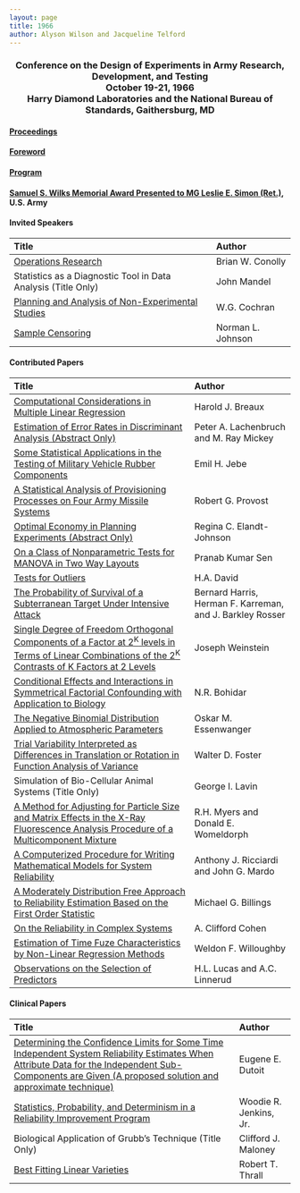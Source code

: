 ```yaml
---
layout: page
title: 1966
author: Alyson Wilson and Jacqueline Telford
---
```

<div align="center"><h3>Conference on the Design of Experiments in Army Research, Development, and Testing<br>
October 19-21, 1966<br>
Harry Diamond Laboratories and the National Bureau of Standards, Gaithersburg, MD</h3></div>


#### [Proceedings](https://alysongwilson.github.io/ACAS/DOE2/DOE12.pdf#page=2)

#### [Foreword](https://alysongwilson.github.io/ACAS/DOE2/DOE12.pdf#page=5)

#### [Program](https://alysongwilson.github.io/ACAS/DOE2/DOE12.pdf#page=10)


#### [Samuel S. Wilks Memorial Award Presented to MG Leslie E. Simon (Ret.)](https://alysongwilson.github.io/ACAS/DOE2/DOE12.pdf#page=203), U.S. Army


#### Invited Speakers

| Title | Author |
| :--- | :--- |
| [Operations Research](https://alysongwilson.github.io/ACAS/DOE2/DOE12.pdf#page=18) | Brian W. Conolly |
| Statistics as a Diagnostic Tool in Data Analysis (Title Only) | John Mandel |
| [Planning and Analysis of Non-Experimental Studies](https://alysongwilson.github.io/ACAS/DOE2/DOE12.pdf#page=325) | W.G. Cochran |
| [Sample Censoring](https://alysongwilson.github.io/ACAS/DOE2/DOE12.pdf#page=406) | Norman L. Johnson |


#### Contributed Papers

| Title | Author |
| :--- | :--- |
| [Computational Considerations in Multiple Linear Regression](https://alysongwilson.github.io/ACAS/DOE2/DOE12.pdf#page=55) | Harold J. Breaux |
| [Estimation of Error Rates in Discriminant Analysis (Abstract Only)](https://alysongwilson.github.io/ACAS/DOE2/DOE12.pdf#page=66) | Peter A. Lachenbruch and M. Ray Mickey |
| [Some Statistical Applications in the Testing of Military Vehicle Rubber Components](https://alysongwilson.github.io/ACAS/DOE2/DOE12.pdf#page=67) | Emil H. Jebe |
| [A Statistical Analysis of Provisioning Processes on Four Army Missile Systems](https://alysongwilson.github.io/ACAS/DOE2/DOE12.pdf#page=107) | Robert G. Provost |
| [Optimal Economy in Planning Experiments (Abstract Only)](https://alysongwilson.github.io/ACAS/DOE2/DOE12.pdf#page=133) | Regina C. Elandt-Johnson |
| [On a Class of Nonparametric Tests for MANOVA in Two Way Layouts](https://alysongwilson.github.io/ACAS/DOE2/DOE12.pdf#page=135) | Pranab Kumar Sen |
| [Tests for Outliers](https://alysongwilson.github.io/ACAS/DOE2/DOE12.pdf#page=165) | H.A. David |
| [The Probability of Survival of a Subterranean Target Under Intensive Attack](https://alysongwilson.github.io/ACAS/DOE2/DOE12.pdf#page=176) | Bernard Harris, Herman F. Karreman, and J. Barkley Rosser |
| [Single Degree of Freedom Orthogonal Components of a Factor at 2<sup>K</sup> levels in Terms of Linear Combinations of the 2<sup>K</sup> Contrasts of K Factors at 2 Levels](https://alysongwilson.github.io/ACAS/DOE2/DOE12.pdf#page=206) | Joseph Weinstein |
| [Conditional Effects and Interactions in Symmetrical Factorial Confounding with Application to Biology](https://alysongwilson.github.io/ACAS/DOE2/DOE12.pdf#page=216) | N.R. Bohidar |
| [The Negative Binomial Distribution Applied to Atmospheric Parameters](https://alysongwilson.github.io/ACAS/DOE2/DOE12.pdf#page=230) | Oskar M. Essenwanger |
| [Trial Variability Interpreted as Differences in Translation or Rotation in Function Analysis of Variance](https://alysongwilson.github.io/ACAS/DOE2/DOE12.pdf#page=252) | Walter D. Foster |
| Simulation of Bio-Cellular Animal Systems (Title Only) | George I. Lavin |
| [A Method for Adjusting for Particle Size and Matrix Effects in the X-Ray Fluorescence Analysis Procedure of a Multicomponent Mixture](https://alysongwilson.github.io/ACAS/DOE2/DOE12.pdf#page=259) | R.H. Myers and Donald E. Womeldorph |
| [A Computerized Procedure for Writing Mathematical Models for System Reliability](https://alysongwilson.github.io/ACAS/DOE2/DOE12.pdf#page=300) | Anthony J. Ricciardi and John G. Mardo |
| [A Moderately Distribution Free Approach to Reliability Estimation Based on the First Order Statistic](https://alysongwilson.github.io/ACAS/DOE2/DOE12.pdf#page=343) | Michael G. Billings |
| [On the Reliability in Complex Systems](https://alysongwilson.github.io/ACAS/DOE2/DOE12.pdf#page=356) | A. Clifford Cohen |
| [Estimation of Time Fuze Characteristics by Non-Linear Regression Methods](https://alysongwilson.github.io/ACAS/DOE2/DOE12.pdf#page=369) | Weldon F. Willoughby |
| [Observations on the Selection of Predictors](https://alysongwilson.github.io/ACAS/DOE2/DOE12.pdf#page=398) | H.L. Lucas and A.C. Linnerud | 


#### Clinical Papers
 
| Title | Author |
| :--- | :--- |
| [Determining the Confidence Limits for Some Time Independent System Reliability Estimates When Attribute Data for the Independent Sub-Components are Given (A proposed solution and approximate technique)](https://alysongwilson.github.io/ACAS/DOE2/DOE12.pdf#page=273) | Eugene E. Dutoit |
| [Statistics, Probability, and Determinism in a Reliability Improvement Program](https://alysongwilson.github.io/ACAS/DOE2/DOE12.pdf#page=294) | Woodie R. Jenkins, Jr. |
| Biological Application of Grubb’s Technique (Title Only) | Clifford J. Maloney |
| [Best Fitting Linear Varieties](https://alysongwilson.github.io/ACAS/DOE2/DOE12.pdf#page=317) | Robert T. Thrall |
